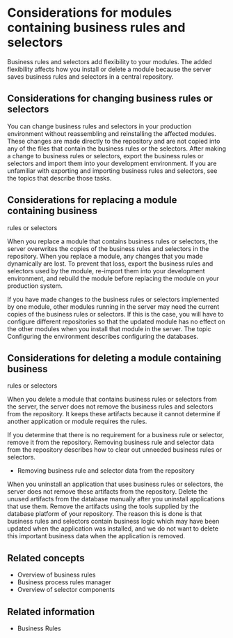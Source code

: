 <!-- image -->

# Considerations for modules containing business rules and selectors

Business rules and selectors add flexibility to your modules. The
added flexibility affects how you install or delete a module because
the server saves business rules and selectors in a central repository.

## Considerations for changing business rules or selectors

You
can change business rules and selectors in your production environment
without reassembling and reinstalling the affected modules. These
changes are made directly to the repository and are not copied into
any of the files that contain the business rules or the selectors.
After making a change to business rules or selectors, export the business
rules or selectors and import them into your development environment.
If you are unfamiliar with exporting and importing business rules
and selectors, see the topics that describe those tasks.

## Considerations for replacing a module containing business
rules or selectors

When you replace a module that contains
business rules or selectors, the server overwrites the copies of the
business rules and selectors in the repository. When you replace a
module, any changes that you made dynamically are lost. To prevent
that loss, export the business rules and selectors used by the module,
re-import them into your development environment, and rebuild the
module before replacing the module on your production system.

If
you have made changes to the business rules or selectors implemented
by one module, other modules running in the server may need the current
copies of the business rules or selectors. If this is the case, you
will have to configure different repositories so that the updated
module has no effect on the other modules when you install that module
in the server. The topic Configuring the environment describes
configuring the databases.

## Considerations for deleting a module containing business
rules or selectors

When you delete a module that contains
business rules or selectors from the server, the server does not remove
the business rules and selectors from the repository. It keeps these
artifacts because it cannot determine if another application or module
requires the rules.

If you determine that there is no requirement
for a business rule or selector, remove it from the repository. Removing
business rule and selector data from the repository describes
how to clear out unneeded business rules or selectors.

- Removing business rule and selector data from the repository

When you uninstall an application that uses business rules or selectors, the server does not remove these artifacts from the repository. Delete the unused artifacts from the database manually after you uninstall applications that use them. Remove the artifacts using the tools supplied by the database platform of your repository. The reason this is done is that business rules and selectors contain business logic which may have been updated when the application was installed, and we do not want to delete this important business data when the application is removed.

## Related concepts

- Overview of business rules
- Business process rules manager
- Overview of selector components

## Related information

- Business Rules